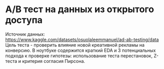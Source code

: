 # A/B тест на данных из открытого доступа

Источник данных: https://www.kaggle.com/datasets/osuolaleemmanuel/ad-ab-testing/data
Цель теста - проверить влияние новой креативной рекламы на конверсию. В ноутбуке содержится краткий EDA и 3 потенциальных подхода к проверке гипотезы: использование теста перестановок, Z-теста и критерия согласия Пирсона. 
